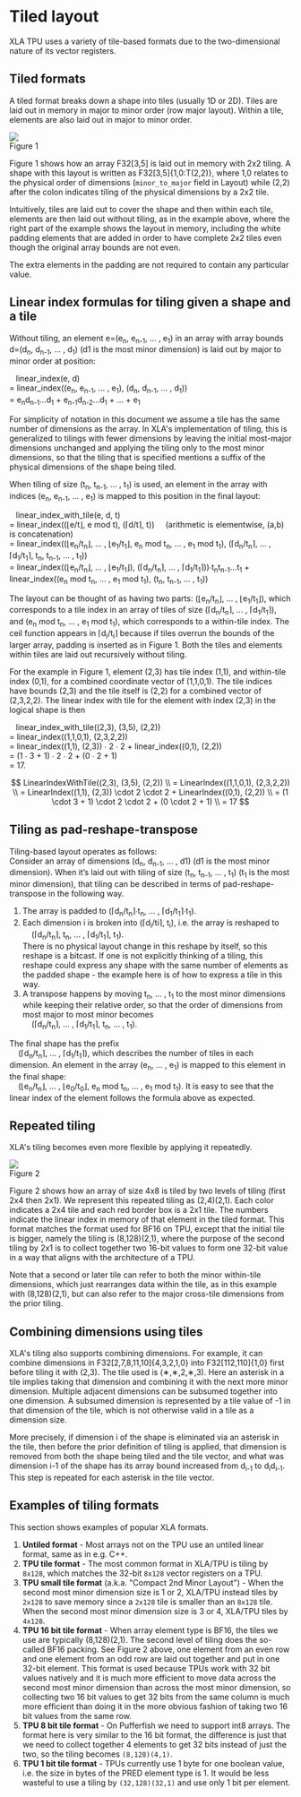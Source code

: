 # Tiled layout

XLA TPU uses a variety of tile-based formats due to the two-dimensional nature
of its vector registers.

## Tiled formats

A tiled format breaks down a shape into tiles (usually 1D or 2D). Tiles are
laid out in memory in major to minor order (row major layout). Within a tile,
elements are also laid out in major to minor order.

![](images/xla_array_layout_figure1.png)
<br>Figure 1

Figure 1 shows how an array F32[3,5] is laid out in memory with 2x2 tiling. A
shape with this layout is written as F32[3,5]{1,0:T(2,2)}, where 1,0 relates to
the physical order of dimensions (`minor_to_major` field in Layout) while (2,2)
after the colon indicates tiling of the physical dimensions by a 2x2 tile.

Intuitively, tiles are laid out to cover the shape and then within each tile,
elements are then laid out without tiling, as in the example above, where the
right part of the example shows the layout in memory, including the white
padding elements that are added in order to have complete 2x2 tiles even though
the original array bounds are not even.

The extra elements in the padding are not required to contain any particular
value.

## Linear index formulas for tiling given a shape and a tile

Without tiling, an element e=(e<sub>n</sub>, e<sub>n-1</sub>, ... ,
e<sub>1</sub>) in an array with array bounds d=(d<sub>n</sub>, d<sub>n-1</sub>,
... , d<sub>1</sub>) (d1 is the most minor dimension) is laid out by major to
minor order at position:

&nbsp;&nbsp; linear_index(e, d) <br>
= linear_index((e<sub>n</sub>, e<sub>n-1</sub>, ... , e<sub>1</sub>),
(d<sub>n</sub>, d<sub>n-1</sub>, ... , d<sub>1</sub>)) <br>
= e<sub>n</sub>d<sub>n-1</sub>...d<sub>1</sub> +
e<sub>n-1</sub>d<sub>n-2</sub>...d<sub>1</sub> + ... + e<sub>1</sub>

For simplicity of notation in this document we assume a tile has the same number
of dimensions as the array. In XLA's implementation of tiling, this is
generalized to tilings with fewer dimensions by leaving the initial most-major
dimensions unchanged and applying the tiling only to the most minor dimensions,
so that the tiling that is specified mentions a suffix of the physical
dimensions of the shape being tiled.

When tiling of size (t<sub>n</sub>, t<sub>n-1</sub>, ... , t<sub>1</sub>) is
used, an element in the array with indices (e<sub>n</sub>, e<sub>n-1</sub>, ...
, e<sub>1</sub>) is mapped to this position in the final layout:

&nbsp;&nbsp; linear_index_with_tile(e, d, t) <br>
= linear_index((⌊e/t⌋, e mod t), (⌈d/t⌉, t)) &nbsp; &nbsp; (arithmetic is
elementwise, (a,b) is concatenation) <br>
= linear_index((⌊e<sub>n</sub>/t<sub>n</sub>⌋, ... ,
⌊e<sub>1</sub>/t<sub>1</sub>⌋, e<sub>n</sub> mod t<sub>n</sub>, ... ,
e<sub>1</sub> mod t<sub>1</sub>), (⌈d<sub>n</sub>/t<sub>n</sub>⌉, ... ,
⌈d<sub>1</sub>/t<sub>1</sub>⌉, t<sub>n</sub>, t<sub>n-1</sub>, ... ,
t<sub>1</sub>)) <br>
= linear_index((⌊e<sub>n</sub>/t<sub>n</sub>⌋, ... ,
⌊e<sub>1</sub>/t<sub>1</sub>⌋), (⌈d<sub>n</sub>/t<sub>n</sub>⌉, ... ,
⌈d<sub>1</sub>/t<sub>1</sub>⌉))∙t<sub>n</sub>t<sub>n-1</sub>...t<sub>1</sub> +
linear_index((e<sub>n</sub> mod t<sub>n</sub>, ... , e<sub>1</sub> mod
t<sub>1</sub>), (t<sub>n</sub>, t<sub>n-1</sub>, ... , t<sub>1</sub>))

The layout can be thought of as having two parts:
(⌊e<sub>n</sub>/t<sub>n</sub>⌋, ... , ⌊e<sub>1</sub>/t<sub>1</sub>⌋), which
corresponds to a tile index in an array of tiles of size
(⌈d<sub>n</sub>/t<sub>n</sub>⌉, ... , ⌈d<sub>1</sub>/t<sub>1</sub>⌉), and
(e<sub>n</sub> mod t<sub>n</sub>, ... , e<sub>1</sub> mod t<sub>1</sub>), which
corresponds to a within-tile index. The ceil function appears in
⌈d<sub>i</sub>/t<sub>i</sub>⌉ because if tiles overrun the bounds of the larger
array, padding is inserted as in Figure 1. Both the tiles and elements within
tiles are laid out recursively without tiling.

For the example in Figure 1, element (2,3) has tile index (1,1), and within-tile
index (0,1), for a combined coordinate vector of (1,1,0,1). The tile indices
have bounds (2,3) and the tile itself is (2,2) for a combined vector of
(2,3,2,2). The linear index with tile for the element with index (2,3) in the
logical shape is then

&nbsp;&nbsp; linear_index_with_tile((2,3), (3,5), (2,2)) <br>
= linear_index((1,1,0,1), (2,3,2,2)) <br>
= linear_index((1,1), (2,3)) ∙ 2 ∙ 2 + linear_index((0,1), (2,2)) <br>
= (1 ∙ 3 + 1) ∙ 2 ∙ 2 + (0 ∙ 2 + 1) <br>
= 17.

$$ LinearIndexWithTile((2,3), (3,5), (2,2)) \\ = LinearIndex((1,1,0,1),
(2,3,2,2)) \\ = LinearIndex((1,1), (2,3)) \cdot 2 \cdot 2 + LinearIndex((0,1),
(2,2)) \\ = (1 \cdot 3 + 1) \cdot 2 \cdot 2 + (0 \cdot 2 + 1) \\ = 17 $$

## Tiling as pad-reshape-transpose

Tiling-based layout operates as follows: <br>
Consider an array of dimensions (d<sub>n</sub>, d<sub>n-1</sub>, ... , d1) (d1
is the most minor dimension). When it’s laid out with tiling of size
(t<sub>n</sub>, t<sub>n-1</sub>, ... , t<sub>1</sub>) (t<sub>1</sub> is the most
minor dimension), that tiling can be described in terms of pad-reshape-transpose
in the following way.

1. The array is padded to (⌈d<sub>n</sub>/t<sub>n</sub>⌉∙t<sub>n</sub>, ... ,
   ⌈d<sub>1</sub>/t<sub>1</sub>⌉∙t<sub>1</sub>).
2. Each dimension i is broken into (⌈d<sub>i</sub>/t</sub>i</sub>⌉,
   t<sub>i</sub>), i.e. the array is reshaped to <br>
   &nbsp; &nbsp; (⌈d<sub>n</sub>/t<sub>n</sub>⌉, t<sub>n</sub>, ... ,
   ⌈d<sub>1</sub>/t<sub>1</sub>⌉, t<sub>1</sub>). <br>
   There is no physical layout change in this reshape by itself, so this
   reshape is a bitcast. If one is not explicitly thinking of a tiling, this
   reshape could express any shape with the same number of elements as the
   padded shape - the example here is of how to express a tile in this way.
3. A transpose happens by moving t<sub>n</sub>, ... , t<sub>1</sub> to the most
   minor dimensions while keeping their relative order, so that the order of
   dimensions from most major to most minor becomes <br>
   &nbsp; &nbsp; (⌈d<sub>n</sub>/t<sub>n</sub>⌉, ... ,
   ⌈d<sub>1</sub>/t<sub>1</sub>⌉, t<sub>n</sub>, ... , t<sub>1</sub>).

The final shape has the prefix <br>
&nbsp; &nbsp; (⌈d<sub>n</sub>/t<sub>n</sub>⌉, ... ,
⌈d<sub>1</sub>/t<sub>1</sub>⌉), which describes the number of tiles in each
dimension. An element in the array (e<sub>n</sub>, ... , e<sub>1</sub>) is
mapped to this element in the final shape: <br>
&nbsp; &nbsp; (⌊e<sub>n</sub>/t<sub>n</sub>⌋, ... ,
⌊e<sub>0</sub>/t<sub>0</sub>⌋, e<sub>n</sub> mod t<sub>n</sub>, ... ,
e<sub>1</sub> mod t<sub>1</sub>). It is easy to see that the linear index of the
element follows the formula above as expected.

## Repeated tiling

XLA's tiling becomes even more flexible by applying it repeatedly.

![](images/xla_array_layout_figure2.png)
<br>Figure 2

Figure 2 shows how an array of size 4x8 is tiled by two levels of tiling (first
2x4 then 2x1). We represent this repeated tiling as (2,4)(2,1). Each color
indicates a 2x4 tile and each red border box is a 2x1 tile. The numbers indicate
the linear index in memory of that element in the tiled format. This format
matches the format used for BF16 on TPU, except that the initial tile is bigger,
namely the tiling is (8,128)(2,1), where the purpose of the second tiling by 2x1
is to collect together two 16-bit values to form one 32-bit value in a way that
aligns with the architecture of a TPU.

Note that a second or later tile can refer to both the minor within-tile
dimensions, which just rearranges data within the tile, as in this example with
(8,128)(2,1), but can also refer to the major cross-tile dimensions from the
prior tiling.

## Combining dimensions using tiles

XLA's tiling also supports combining dimensions. For example, it can combine
dimensions in F32[2,7,8,11,10]{4,3,2,1,0} into F32[112,110]{1,0} first before
tiling it with (2,3). The tile used is (&lowast;,&lowast;,2,&lowast;,3). Here an
asterisk in a tile implies taking that dimension and combining it with the next
more minor dimension. Multiple adjacent dimensions can be subsumed together into
one dimension. A subsumed dimension is represented by a tile value of -1 in that
dimension of the tile, which is not otherwise valid in a tile as a dimension
size.

More precisely, if dimension i of the shape is eliminated via an asterisk in the
tile, then before the prior definition of tiling is applied, that dimension is
removed from both the shape being tiled and the tile vector, and what was
dimension i-1 of the shape has its array bound increased from d<sub>i-1</sub> to
d<sub>i</sub>d<sub>i-1</sub>. This step is repeated for each asterisk in the
tile vector.

## Examples of tiling formats

This section shows examples of popular XLA formats.

1. **Untiled format** - Most arrays not on the TPU use an untiled linear format,
   same as in e.g. C++.
2. **TPU tile format** - The most common format in XLA/TPU is tiling by `8x128`,
   which matches the 32-bit `8x128` vector registers on a TPU.
3. **TPU small tile format** (a.k.a. "Compact 2nd Minor Layout") - When the
   second most minor dimension size is 1 or 2, XLA/TPU instead tiles by `2x128`
   to save memory since a `2x128` tile is smaller than an `8x128` tile. When
   the second most minor dimension size is 3 or 4, XLA/TPU tiles by `4x128`.
4. **TPU 16 bit tile format** - When array element type is BF16, the tiles we
   use are typically (8,128)(2,1). The second level of tiling does the so-called
   BF16 packing. See Figure 2 above, one element from an even row and one
   element from an odd row are laid out together and put in one 32-bit element.
   This format is used because TPUs work with 32 bit values natively and it is
   much more efficient to move data across the second most minor dimension than
   across the most minor dimension, so collecting two 16 bit values to get 32
   bits from the same column is much more efficient than doing it in the more
   obvious fashion of taking two 16 bit values from the same row.
5. **TPU 8 bit tile format** - On Pufferfish we need to support int8 arrays.
   The format here is very similar to the 16 bit format, the difference is just
   that we need to collect together 4 elements to get 32 bits instead of just
   the two, so the tiling becomes `(8,128)(4,1)`.
6. **TPU 1 bit tile format** - TPUs currently use 1 byte for one boolean value,
   i.e. the size in bytes of the PRED element type is 1. It would be less
   wasteful to use a tiling by `(32,128)(32,1)` and use only 1 bit per element.
